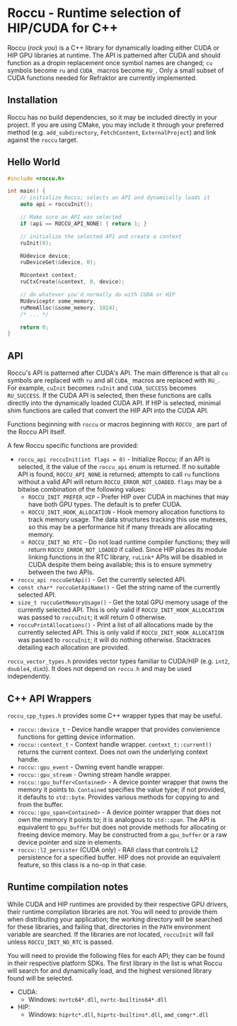 # Roccu - Runtime selection of HIP/CUDA for C++
Roccu (_rock you_) is a C++ library for dynamically loading either CUDA or HIP GPU libraries at runtime. The API is patterned after CUDA and should function as a dropin replacement once symbol names are changed; `cu` symbols become `ru` and `CUDA_` macros become `RU_`. Only a small subset of CUDA functions needed for Refraktor are currently implemented.

## Installation
Roccu has no build dependencies, so it may be included directly in your project. If you are using CMake, you may include it through your preferred method (e.g. `add_subdirectory`, `FetchContent`, `ExternalProject`) and link against the `roccu` target.

## Hello World
```cpp
#include <roccu.h>

int main() {
    // initialize Roccu; selects an API and dynamically loads it
    auto api = roccuInit();

    // Make sure an API was selected
    if (api == ROCCU_API_NONE) { return 1; }

    // initialize the selected API and create a context
    ruInit(0);

    RUdevice device;
    ruDeviceGet(&device, 0);

    RUcontext context;
    ruCtxCreate(&context, 0, device);

    // do whatever you'd normally do with CUDA or HIP
    RUdeviceptr some_memory;
    ruMemAlloc(&some_memory, 1024);
    /* ... */

    return 0;
}
```

## API
Roccu's API is patterned after CUDA's API. The main difference is that all `cu` symbols are replaced with `ru` and all `CUDA_` macros are replaced with `RU_`. For example, `cuInit` becomes `ruInit` and `CUDA_SUCCESS` becomes `RU_SUCCESS`. If the CUDA API is selected, then these functions are calls directly into the dynamically loaded CUDA API. If HIP is selected, minimal shim functions are called that convert the HIP API into the CUDA API. 

Functions beginning with `roccu` or macros beginning with `ROCCU_` are part of the Roccu API itself.

A few Roccu specific functions are provided:
* `roccu_api roccuInit(int flags = 0)` - Initialize Roccu; if an API is selected, it the value of the `roccu_api` enum is returned. If no suitable API is found, `ROCCU_API_NONE` is returned; attempts to call `ru` functions without a valid API will return `ROCCU_ERROR_NOT_LOADED`. `flags` may be a bitwise combination of the following values:
    * `ROCCU_INIT_PREFER_HIP` - Prefer HIP over CUDA in machines that may have both GPU types. The default is to prefer CUDA.
    * `ROCCU_INIT_HOOK_ALLOCATION` - Hook memory allocation functions to track memory usage. The data structures tracking this use mutexes, so this may be a performance hit if many threads are allocating memory.
    * `ROCCU_INIT_NO_RTC` - Do not load runtime compiler functions; they will return `ROCCU_ERROR_NOT_LOADED` if called. Since HIP places its module linking functions in the RTC library, `ruLink*` APIs will be disabled in CUDA despite them being available; this is to ensure symmetry between the two APIs.
* `roccu_api roccuGetApi()` - Get the currently selected API.
* `const char* roccuGetApiName()` - Get the string name of the currently selected API.
* `size_t roccuGetMemoryUsage()` - Get the total GPU memory usage of the currently selected API. This is only valid if `ROCCU_INIT_HOOK_ALLOCATION` was passed to `roccuInit`; it will return 0 otherwise.
* `roccuPrintAllocations()` - Print a list of all allocations made by the currently selected API. This is only valid if `ROCCU_INIT_HOOK_ALLOCATION` was passed to `roccuInit`; it will do nothing otherwise. Stacktraces detailing each allocation are provided.

`roccu_vector_types.h` provides vector types familiar to CUDA/HIP (e.g. `int2`, `double4`, `dim3`). It does not depend on `roccu.h` and may be used independently.

## C++ API Wrappers
`roccu_cpp_types.h` provides some C++ wrapper types that may be useful. 
* `roccu::device_t` - Device handle wrapper that provides convienience functions for getting device information.  
* `roccu::context_t` - Context handle wrapper. `context_t::current()` returns the current context. Does not own the underlying context handle.
* `roccu::gpu_event` - Owning event handle wrapper.
* `roccu::gpu_stream` - Owning stream handle wrapper.
* `roccu::gpu_buffer<Contained>` - A device pointer wrapper that owns the memory it points to. `Contained` specifies the value type; if not provided, it defaults to `std::byte`. Provides various methods for copying to and from the buffer.
* `roccu::gpu_span<Contained>` - A device pointer wrapper that does not own the memory it points to; it is analogous to `std::span`. The API is equivalent to `gpu_buffer` but does not provide methods for allocating or freeing device memory. May be constructed from a `gpu_buffer` or a raw device pointer and size in elements.
* `roccu::l2_persister` (CUDA only) - RAII class that controls L2 persistence for a specified buffer. HIP does not provide an equivalent feature, so this class is a no-op in that case.

## Runtime compilation notes
While CUDA and HIP runtimes are provided by their respective GPU drivers, their runtime compilation libraries are not. You will need to provide them when distributing your application; the working directory will be searched for these libraries, and failing that, directories in the `PATH` environment variable are searched. If the libraries are not located, `roccuInit` will fail unless `ROCCU_INIT_NO_RTC` is passed. 

You will need to provide the following files for each API; they can be found in their respective platform SDKs. The first library in the list is what Roccu will search for and dynamically load, and the highest versioned library found will be selected.
* CUDA:
    * Windows: `nvrtc64*.dll`, `nvrtc-builtins64*.dll`
* HIP:
    * Windows: `hiprtc*.dll`, `hiprtc-builtins*.dll`, `amd_comgr*.dll`
